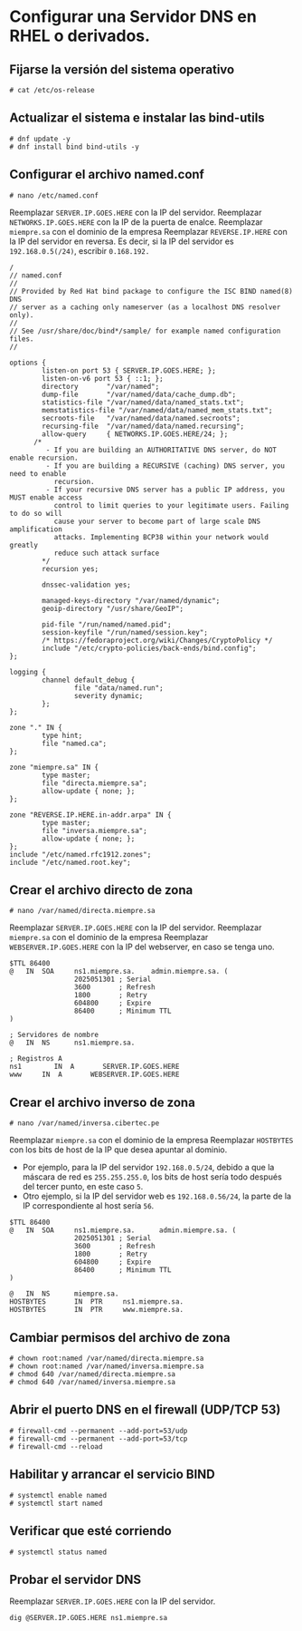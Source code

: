 # Configurar una Servidor DNS en RHEL o derivados.

## Fijarse la versión del sistema operativo

```
# cat /etc/os-release
```

## Actualizar el sistema e instalar las bind-utils

```
# dnf update -y
# dnf install bind bind-utils -y
```

## Configurar el archivo named.conf

```
# nano /etc/named.conf
```

Reemplazar `SERVER.IP.GOES.HERE` con la IP del servidor.
Reemplazar `NETWORKS.IP.GOES.HERE` con la IP de la puerta de enalce.
Reemplazar `miempre.sa` con el dominio de la empresa
Reemplazar `REVERSE.IP.HERE` con la IP del servidor en reversa. Es decir, si la IP del servidor es `192.168.0.5(/24)`, escribir `0.168.192.`

```
/
// named.conf
//
// Provided by Red Hat bind package to configure the ISC BIND named(8) DNS
// server as a caching only nameserver (as a localhost DNS resolver only).
//
// See /usr/share/doc/bind*/sample/ for example named configuration files.
//

options {
        listen-on port 53 { SERVER.IP.GOES.HERE; };
        listen-on-v6 port 53 { ::1; };
        directory       "/var/named";
        dump-file       "/var/named/data/cache_dump.db";
        statistics-file "/var/named/data/named_stats.txt";
        memstatistics-file "/var/named/data/named_mem_stats.txt";
        secroots-file   "/var/named/data/named.secroots";
        recursing-file  "/var/named/data/named.recursing";
        allow-query     { NETWORKS.IP.GOES.HERE/24; };
      /*
         - If you are building an AUTHORITATIVE DNS server, do NOT enable recursion.
         - If you are building a RECURSIVE (caching) DNS server, you need to enable
           recursion.
         - If your recursive DNS server has a public IP address, you MUST enable access
           control to limit queries to your legitimate users. Failing to do so will
           cause your server to become part of large scale DNS amplification
           attacks. Implementing BCP38 within your network would greatly
           reduce such attack surface
        */
        recursion yes;

        dnssec-validation yes;

        managed-keys-directory "/var/named/dynamic";
        geoip-directory "/usr/share/GeoIP";

        pid-file "/run/named/named.pid";
        session-keyfile "/run/named/session.key";
        /* https://fedoraproject.org/wiki/Changes/CryptoPolicy */
        include "/etc/crypto-policies/back-ends/bind.config";
};

logging {
        channel default_debug {
                file "data/named.run";
                severity dynamic;
        };
};

zone "." IN {
        type hint;
        file "named.ca";
};

zone "miempre.sa" IN {
        type master;
        file "directa.miempre.sa";
        allow-update { none; };
};

zone "REVERSE.IP.HERE.in-addr.arpa" IN {
        type master;
        file "inversa.miempre.sa";
        allow-update { none; };
};
include "/etc/named.rfc1912.zones";
include "/etc/named.root.key";
```

## Crear el archivo directo de zona

```
# nano /var/named/directa.miempre.sa
```

Reemplazar `SERVER.IP.GOES.HERE` con la IP del servidor.
Reemplazar `miempre.sa` con el dominio de la empresa
Reemplazar `WEBSERVER.IP.GOES.HERE` con la IP del webserver, en caso se tenga uno.

```
$TTL 86400
@   IN  SOA     ns1.miempre.sa.    admin.miempre.sa. (
                2025051301 ; Serial
                3600	   ; Refresh
                1800	   ; Retry
                604800     ; Expire
                86400	   ; Minimum TTL
)

; Servidores de nombre
@	IN  NS      ns1.miempre.sa.

; Registros A
ns1        IN  A       SERVER.IP.GOES.HERE
www     IN  A       WEBSERVER.IP.GOES.HERE
```

## Crear el archivo inverso de zona

```
# nano /var/named/inversa.cibertec.pe
```

Reemplazar `miempre.sa` con el dominio de la empresa
Reemplazar `HOSTBYTES` con los bits de host de la IP que desea apuntar al dominio.
- Por ejemplo, para la IP del servidor `192.168.0.5/24`, debido a que la máscara de red es `255.255.255.0`, los bits de host sería todo después del tercer punto, en este caso `5`.
- Otro ejemplo, si la IP del servidor web es `192.168.0.56/24`, la parte de la IP correspondiente al host sería `56`.

```
$TTL 86400
@   IN  SOA     ns1.miempre.sa.      admin.miempre.sa. (
                2025051301 ; Serial
                3600	   ; Refresh
                1800	   ; Retry
                604800     ; Expire
                86400	   ; Minimum TTL
)

@	IN  NS      miempre.sa.
HOSTBYTES       IN  PTR     ns1.miempre.sa.
HOSTBYTES       IN  PTR     www.miempre.sa.
```


## Cambiar permisos del archivo de zona

```
# chown root:named /var/named/directa.miempre.sa
# chown root:named /var/named/inversa.miempre.sa
# chmod 640 /var/named/directa.miempre.sa
# chmod 640 /var/named/inversa.miempre.sa
```

## Abrir el puerto DNS en el firewall (UDP/TCP 53)

```
# firewall-cmd --permanent --add-port=53/udp
# firewall-cmd --permanent --add-port=53/tcp
# firewall-cmd --reload
```


## Habilitar y arrancar el servicio BIND

```
# systemctl enable named
# systemctl start named
```

## Verificar que esté corriendo

```
# systemctl status named
```

## Probar el servidor DNS

Reemplazar `SERVER.IP.GOES.HERE` con la IP del servidor.

```
dig @SERVER.IP.GOES.HERE ns1.miempre.sa
```
